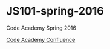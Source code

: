 # JS101-spring-2016
Code Academy Spring 2016


[Code Academy Confluence](https://confluence/display/ecptech/Expedia+Code+Academy+Bellevue)
